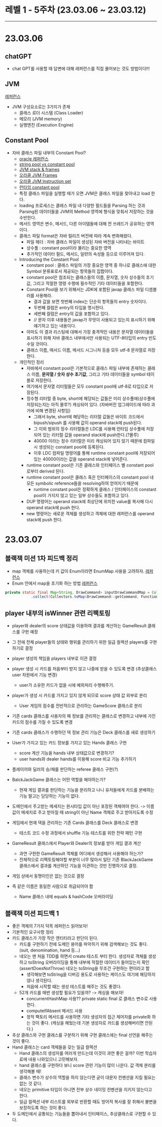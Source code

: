 # 레벨 1 - 5주차 (23.03.06 ~ 23.03.12)

---

# 23.03.06

## chatGPT
- chat GPT를 사용할 때 답변에 대해 레퍼런스를 직접 물어보는 것도 방법이다!!!

## JVM 
[레퍼런스](https://catch-me-java.tistory.com/12)
- JVM 구성요소로는 3가지가 존재
  - 클래스 로더 시스템 (Class Loader)
  - 메모리 (JVM memory)
  - 실행엔진 (Execution Engine)

## Constant Pool

- 자바 클래스 파일 내부의 Constant Pool? 
  - [oracle 레퍼런스](https://blogs.oracle.com/javamagazine/post/java-class-file-constant-pool)
  - [string pool vs constant pool](https://stackoverflow.com/questions/23252767/string-pool-vs-constant-pool)
  - [JVM stack & frames](https://sanghoonly.tistory.com/62)
  - [오라클 JVM Frames](https://docs.oracle.com/javase/specs/jvms/se8/html/jvms-2.html#jvms-2.6)
  - [오라클 JVM Instruction set](https://docs.oracle.com/javase/specs/jvms/se8/html/jvms-6.html#jvms-6.5.dup)
  - [런타임 constant pool](https://docs.oracle.com/javase/specs/jvms/se7/html/jvms-2.html#jvms-2.5.5)
  - 특정 클래스 파일을 실행할 때가 오면 JVM은 클래스 파일을 찾아내고 load 한다. 
  - loading 프로세스는 클래스 파일 내 다양한 필드들을 Parsing 하는 것과 Parsing된 데이터들을 JVM의 Method 영역에 형식을 맞춰서 저장하는 것을 수반한다.
  - 메서드 영역은 변수, 메서드, 다른 아이템들에 대해 전 쓰레드가 공유하는 영역이다.
  - 클래스 파일 format은 자바 릴리즈 버전에 따라 계속 변화해왔다.
    - 파일 헤더 : 자바 클래스 파일이 생성된 자바 버전을 나타내는 바이트
    - 상수풀 : constant pool이라 불리는 중요한 영역
    - 추가적인 데이터 필드, 메서드, 일련의 속성들 등으로 이루어져 있다.
  - Introducing the Constant Pool
    - constant pool : 클래스 파일의 가장 중요한 영역 중 하나로 클래스에 대한 Symbol 분류표로서 제공되는 항목들의 집합이다.
    - constant pool은 참조되는 클래스들의 이름, 문자열, 숫자 상수들의 초기값, 그리고 적절한 명령 수행에 필수적인 기타 데이터들을 포함한다.
    - Constant Pool을 보기 위해서는 JDK에 포함된 javap 클래스 파일 디셈블러를 사용해라.
      - 결과 값을 보면 첫번째 index는 단순히 항목들의 entry 숫자이다.
      - 두번째 컬럼은 entry의 타입을 명시한다.
      - 세번째 컬럼은 entry의 값을 포함하고 있다. 
      - // 문자 이후 내용들은 javap가 무엇이 사용되고 있는지 표시하기 위해 얘기하고 있는 내용이다.
    - 아마도 이 결과 리스팅에 대해서 가장 충격적인 내용은 문자열 데이터들을 표시하기 위해 자바 클래스 내부에서만 사용되는 UTF-8타입의 entry 빈도수일 것이다.
    - 클래스 이름, 메서드 이름, 메서드 시그니처 등을 모두 utf-8 문자열로 저장한다.
  - 개인적인 정리
    - 자바에서 constant pool은 기본적으로 클래스 파일 내부에 존재하는 클래스 이름, **문자열 / 숫자 상수 초기값**, 그리고 기타 데이터들을 symbol 테이블로 저장한다.
    - 여기에서 문자열 리터럴들은 모두 constant pool에 utf-8로 타입으로 저장된다.
    - 정수형 리터럴 중 byte, short에 해당되는 값들은 미리 상수풀에(상수풀에 저장되는지는 아직 몰루?) 캐싱되어 있다. (자바버전 업그레이드에 따라 과거에 비해 변경된 사항임)
      - 그래서 byte, short에 해당하는 리터럴 값들은 바이트 코드에서 bipush/sipush 를 사용해 값이 operand stack에 push된다.
      - 그 이외 범위의 정수 리터럴들은 LDC를 사용해 런타임 상수풀에 저장되어 있는 리터럴 값을 operand stack에 push한다.(?몰루)
      - 40000 이라는 정수 리터럴은 미리 캐싱되어 있지 않기 때문에 컴파일 시 생성되는 constant pool에 등록된다.
      - 이후 LDC 컴파일 명령어를 통해 runtime constant pool에 저장되어 있는 40000이라는 값을 operand stack에 넣어준다.
    - runtime constant pool은 기존 클래스와 인터페이스 별 constant pool로부터 derived 된다.
    - runtime constant pool은 클래스 혹은 인터페이스의 constant pool 내 모든 symbolic reference들을 resolving하여 얻어지기 때문에
      - runtime constant pool은 정확하게 클래스 / 인터페이스의 constant pool이 가지지 않고 있는 일부 상수들도 포함하고 있다.
    - DUP 명령어는 operand stack에 최상단에 위치한 value를 복사해 다시 operand stack에 push 한다.
    - new 명령어는 새로운 객체를 생성하고 객체에 대한 레퍼런스를 operand stack에 push 한다.




# 23.03.07

## 블랙잭 미션 1차 피드백 정리

- map 객체를 사용하는데 키 값이 Enum이라면 EnumMap 사용을 고려하자. [레퍼런스](https://velog.io/@kasania/Java-EnumMap)
- Enum 안에서 map을 초기화 하는 방법 [레퍼런스](https://velog.io/@ljinsk3/Enum%EC%9D%98-%EC%9A%94%EC%86%8C%EB%A5%BC-%EC%A1%B0%ED%9A%8C%ED%95%98%EB%8A%94-%EB%B0%A9%EB%B2%95-%EB%B9%84%EA%B5%90-%ED%8C%A9%ED%86%A0%EB%A6%AC-%EB%A9%94%EC%84%9C%EB%93%9C-vs-HashMap)
~~~ java
private static final Map<String, DrawCommand> inputDrawCommandMap = Collections.unmodifiableMap(Stream.of(values())
            .collect(Collectors.toMap(DrawCommand::getCommand, Function.identity())));  // 함수형 인터페이스 + 제네릭 공부를 해야하지 않을까...?
~~~

## player 내부의 isWinner 관련 리팩토링
- player와 dealer의 score 상태값을 이용하여 결과를 계산하는 GameResult 클래스를 구현 예정
- 그 전에 전체 player들의 상태와 행위를 관리하기 위한 일급 컬렉션 players를 구현하기로 결정
- player 생성의 책임을 players 내부로 이관 결정
- player 생성 시 카드를 처음부터 받지 않고 나중에 받을 수 있도록 변경 (추상클래스 user 차원에서 기능 변경)
  - user가 소유한 카드가 없을 시에 예외처리 수행해주기.
- player가 생성 시 카드를 가지고 있지 않게 되므로 score 상태 값 외부로 분리
  - User 게임의 점수를 전반적으로 관리하는 GameScore 클래스로 분리 
- 기존 cards 클래스를 사용자의 패 정보를 관리하는 클래스로 변경하고 내부에 가진 카드의 점수를 가질 수 있도록 변경
- 기존 cards 클래스가 수행하던 덱 정보 관리 기능은 Deck 클래스를 새로 생성하기
- User가 가지고 있는 카드 정보를 가지고 있는 Hands 클래스 구현
  - score 계산 기능을 hands 내부 상태값으로 변경하기?
  - user hands와 dealer hands를 이용해 score 비교 기능 추가하기
- 플레이어와 딜러의 승/패를 판단하는 referee 클래스 구현(?)
- BalckJackGame 클래스는 어떤 역할을 해야하는가?
  - 현재 게임 결과를 판단하는 기능을 분리하고 나니 유저들에게 카드를 분배하는 기능 말고는 담당하는 기능이 없다.
- 도메인에서 주고받는 메세지는 원시타입 값이 아닌 포장된 객체여야 한다. -> 이름 값이 메세지로 주고 받아질 때 string이 아닌 Name 객체로 주고 받아지도록 수정
- 게임에서 현재 덱을 관리하는 기존 Cards 클래스를 Deck 클래스로 변경
  - 테스트 코드 수정 과정에서 shuffle 기능 테스트를 위한 전략 패턴 구현

- GameResult 클래스에서 Player와 Dealer의 정보를 받아 게임 결과 계산
  - 과연 구현한 GameResult 객체를 어디에서 생성해서 사용해야 하는가?
  - 전체적으로 리팩토링해야할 부분이 너무 많아서 일단 기존 BlackJackGame 클래스에서 결과를 계산하던 기능을 이관하는 것만 진행하기로 결정.

- 게임 상에서 동명이인은 없는 것으로 결정
- 즉 같은 이름은 동일한 사람으로 취급되어야 함
  - Name 클래스 내에 equals & hashCode 오버라이딩





## 블랙잭 미션 피드백 1
- 좋은 객체의 7가지 덕목 레퍼런스 읽어보자!
- 기본적인 요구사항 정리
- 카드 클래스가 가장 작은 엔티티라고 판단이 된다.
  - 카드를 구현하기 전에 도메인 용어를 파악하기 위해 검색해보는 것도 좋다. (suit, denomination, hand 등...)
  - 네오는 맨 처음 TDD를 하면서 create 테스트 부터 한다. 생성자로 객체를 생성하고 toString 오버라이딩을 통해 내부에 적절한 데이터가 들어있는지 확인 (assertDoesNotThrow) 네오는 toString을 무조건 구현하는 편이라고 함
    - 생각해보면 toString을 디버깅 용도로 사용하는 케이스도 여기에 해당하지 않나 생각된다.
    - 처음에 시작할 떄는 생성 테스트를 해주는 것도 좋겠다.
  - 52개 카드를 매번 생성할 필요가 있을까? -> 캐싱을 해보자!
    - concurrentHashMap 사용?? private static final 로 클래스 변수로 사용한다.
    - computeIfAbsent 메서드 사용
    - 정적 팩토리 메서드를 사용하면 기타 생성자의 접근 제어자를 private화 하는 것이 좋다. (캐싱을 해뒀는데 기본 생성자로 카드를 생성해버리면 안된다.)
- 추상 클래스와 구현 클래스를 구분하기 위해 구현 클래스에는 final 선언을 해주는 것이 좋다.
- Hand 클래스는 card 객체들을 갖는 일급 컬렉션
  - Hand 클래스의 생성자를 여러개 만드는데 이것이 과연 좋은 걸까? 이번 학습자료에 내용 나와있으니 고민해보자.
  - hand 클래스를 구현하다 보니 score 관련 기능이 많이 나온다. 값 객체 분리를 생각해볼 때!
  - 클래스 변수가 상수의 역할을 하지 않는다면 굳이 대문자 컨벤션을 지킬 필요는 없는 것 같다.
  - 네오는 primitive 타입이 아니면 전부 상수 네이밍 컨벤션을 지키지 않는다고 한다.
  - 일급 컬렉션 내부 리스트를 외부로 반환할 때도 방어적 복사를 잘 취해서 불변을 보장하도록 하는 것이 좋다.
- 두 도메인에서 공통되는 기능들을 뽑아내서 인터페이스, 추상클래스로 구현할 수 있다.


























